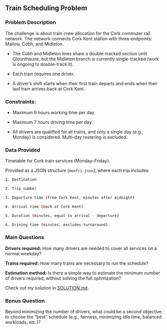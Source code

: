 ## Train Scheduling Problem 

### Problem Description
The challenge is about train crew allocation for the Cork commuter rail network. The network connects Cork Kent station with three endpoints: Mallow, Cobh, and Midleton.

- The Cobh and Midleton lines share a double-tracked section until Glounthaune, but the Midleton branch is currently single-tracked (work is ongoing to double-track it).

- Each train requires one driver.

- A driver’s shift starts when their first train departs and ends when their last train arrives back at Cork Kent.

### Constraints:

- Maximum 9 hours working time per day.

- Maximum 7 hours driving time per day.

- All drivers are qualified for all trains, and only a single day (e.g., Monday) is considered. Multi-day rostering is excluded.

### Data Provided

Timetable for Cork train services (Monday–Friday).

Provided as a JSON structure (`monfri.json`), where each trip includes:


```bash
1. Destination

2. Trip number

3. Departure time (from Cork Kent, minutes after midnight)

4. Arrival time (back at Cork Kent)

5. Duration (minutes, equal to arrival - departure)

6. Driving time (minutes, excludes turnaround).
```

### Main Questions

**Drivers required:** How many drivers are needed to cover all services on a normal weekday?

**Trains required:** How many trains are necessary to run the schedule?

**Estimation method:** Is there a simple way to estimate the minimum number of drivers required, without solving the full optimization?

Check out my solution in [SOLUTION.md](SOLUTION.md).

### Bonus Question

Beyond minimizing the number of drivers, what could be a second objective to choose the “best” schedule (e.g., fairness, minimizing idle time, balanced workloads, etc.)?

